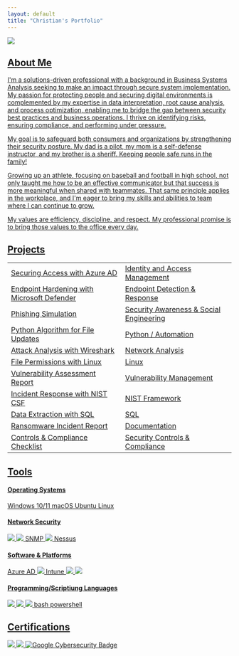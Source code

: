 ```yaml
---
layout: default
title: "Christian's Portfolio"
---
```

<a href="https://linkedin.com/in/christian-arlington-136695239/"><img src="https://img.shields.io/badge/-LinkedIn-0072b1?&style=for-the-badge&logo=linkedin&logoColor=white" /></a> <a href="https://docs.google.com/document/d/1ff5ec5qhqCpcF_ydx_v9Y9o9mxQ7wdpGEV9ekTN0t1M/edit?usp=sharing" />



## About Me

I'm a solutions-driven professional with a background in Business Systems Analysis seeking to make an impact through secure system implementation. My passion for protecting people and securing digital environments is complemented by my expertise in data interpretation, root cause analysis, and process optimization, enabling me to bridge the gap between security best practices and business operations. I thrive on identifying risks, ensuring compliance, and performing under pressure. 

My goal is to safeguard both consumers and organizations by strengthening their security posture. My dad is a pilot, my mom is a self-defense instructor, and my brother is a sheriff. Keeping people safe runs in the family! 

Growing up an athlete, focusing on baseball and football in high school, not only taught me how to be an effective communicator but that success is more meaningful when shared with teammates. That same principle applies in the workplace, and I'm eager to bring my skills and abilities to team where I can continue to grow.  

My values are efficiency, discipline, and respect. My professional promise is to bring those values to the office every day.  

## Projects

|                                          |           |
|-----------------------------------------------|----------------------------|
| <a href="https://docs.google.com/document/d/1pNYq3kmROa6xtqSyjoV58eo8j1ANyO--g38V3wEYp64/edit?usp=sharing">Securing Access with Azure AD</a>         | Identity and Access Management |
| <a href="https://docs.google.com/document/d/1Ir-lxCoDhoxXAvzhG5jXkS28WyAmRlXCuTXn6e1GCZc/edit?usp=sharing">Endpoint Hardening with Microsoft Defender</a>         | Endpoint Detection & Response |
| <a href="https://docs.google.com/document/d/1FCyotqo3tezu3v9u1fy3YhqvtGabQ9LDkCCuIX6Tc-c/edit?usp=sharing">Phishing Simulation</a>                  | Security Awareness & Social Engineering |
| <a href="https://docs.google.com/document/d/1ZFyJYea8fbIDALBzt-v-5n4SGFLYj4eXLmEd0TKaEOI/edit?usp=sharing">Python Algorithm for File Updates</a>                  | Python / Automation |
| <a href="https://docs.google.com/document/d/1exUJgwg1o47dFe8iWgn6AfSbu2QESnis_6dm4DdTOOk/edit?usp=sharing">Attack Analysis with Wireshark</a> | Network Analysis |
| <a href="https://docs.google.com/document/d/1mHzzMkoGJWYwpaf3QGYO_4PgpQxvD67iRrvqFD9ys68/edit?usp=sharing&resourcekey=0-9wuhXTELuyWNIrnAp59TpA">File Permissions with Linux</a>          | Linux |
| <a href="https://docs.google.com/document/d/19Air-hwzGRwNwqDVvFA8MvxRVftshoJ7HXmmvQSWqi0/edit?usp=sharing&resourcekey=0-fo6f30KPI6J28ALBqPA2oA">Vulnerability Assessment Report</a>      | Vulnerability Management |
| <a href="https://docs.google.com/document/d/15qlSTKYAkqm3AAvgFRFZoghNr4NtGUtrH5JfwZAPLWo/edit?usp=sharing&resourcekey=0-NJVZEc-4ruODAMtvdx75TQ">Incident Response with NIST CSF</a> | NIST Framework |
| <a href="https://docs.google.com/document/d/1L8d_cpQD_-xV2IPCbiInrvg6627wIuWgvi-hBHu_ujI/edit?usp=sharing&resourcekey=0-TMPUlzyR5A5Uswtzb_jfZg">Data Extraction with SQL</a> | SQL |
| <a href="https://docs.google.com/document/d/1lcyTE3fYRZhmVcYnP5b5ibVetV5eBDtAf8mTd04vi2U/edit?usp=sharing">Ransomware Incident Report</a>                  | Documentation |
| <a href="https://docs.google.com/document/d/188n2fDlUT3fJWzVnCsnQ4iIG1t3ovd0vDdq6FaK-XtE/edit?usp=sharing">Controls & Compliance Checklist</a>                  | Security Controls & Compliance |

## Tools

#### Operating Systems
<div>
    Windows 10/11
    macOS
    Ubuntu Linux
</div>

#### Network Security
<div>
<img src="https://img.shields.io/badge/-Wireshark-0078D4?&style=for-the-badge&logo=Wireshark&logoColor=white" />
<img src="https://img.shields.io/badge/-Nmap-3CB371?&style=for-the-badge&logo=Nmap&logoColor=white" />
    SNMP
    <img src="https://img.shields.io/badge/-Suricata-EDA43E?&style=for-the-badge&logo=Suricata&logoColor=white" />
    Nessus   
<div>
    
#### Software & Platforms
<div>
    Azure AD
    <img src="https://img.shields.io/badge/-Microsoft_Defender-0078D6?&style=for-the-badge&logo=Microsoft&logoColor=white" />
    Intune
    <img src="https://img.shields.io/badge/-Microsoft_Sentinel-0078D6?&style=for-the-badge&logo=Microsoft&logoColor=white" />
    <img src="https://img.shields.io/badge/-Splunk-3CB371?&style=for-the-badge&logo=Splunk&logoColor=white" />
</div>

#### Programming/Scriptiung Languages
<div>
    <img src="https://img.shields.io/badge/-Python-EDA43E?&style=for-the-badge&logo=Python&logoColor=white" />
    <img src="https://img.shields.io/badge/-SQL-0078D4?&style=for-the-badge&logo=SQL&logoColor=white" />
    <img src="https://img.shields.io/badge/-HTML-FF0000?&style=for-the-badge&logo=HTML&logoColor=white" />
    bash
    powershell
</div>

## Certifications

<div>
<a href="https://www.credly.com/badges/12b38342-05d0-4901-803e-05b55a3c2281/public_url">
    <img src="https://img.shields.io/badge/-Security%2B-FF0000?&style=for-the-badge&logo=CompTIA&logoColor=white" />
<a href="https://www.credly.com/badges/4031677c-06e8-4b7b-9489-24dfa56684ea/public_url">
    <img src="https://img.shields.io/badge/-Network%2B-0078D6?&style=for-the-badge&logo=CompTIA&logoColor=white" />
<a href="https://coursera.org/share/4c66e549df20ab3db742156c9f5233c8">
    <img src="https://img.shields.io/badge/Google%20Cybersecurity-3CB371?style=for-the-badge&logo=google&logoColor=white" alt="Google Cybersecurity Badge" />
<div>
